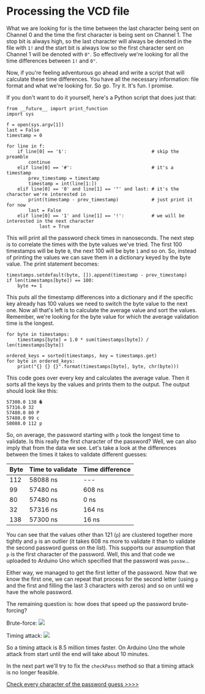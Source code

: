 # Processing the VCD file
What we are looking for is the time between the last character being sent on Channel 0 and the time the first character is being sent on Channel 1. The stop bit is always high, so the last character will always be denoted in the file with `1!` and the start bit is always low so the first character sent on Channel 1 will be denoted with `0"`. So effectively we're looking for all the time differences between `1!` and `0"`.

Now, if you're feeling adventurous go ahead and write a script that will calculate these time differences. You have all the necessary information: file format and what we're looking for. So go. Try it. It's fun. I promise.

If you don't want to do it yourself, here's a Python script that does just that:

```
from __future__ import print_function
import sys

f = open(sys.argv[1])
last = False
timestamp = 0

for line in f:
    if line[0] == '$':                               # skip the preamble
        continue
    elif line[0] == '#':                             # it's a timestamp
        prev_timestamp = timestamp
        timestamp = int(line[1:])
    elif line[0] == '0' and line[1] == '"' and last: # it's the character we're interested in
        print(timestamp - prev_timestamp)            # just print it for now
        last = False
    elif line[0] == '1' and line[1] == '!':          # we will be interested in the next character
            last = True
```

This will print all the password check times in nanoseconds. The next step is to correlate the times with the byte values we've tried. The first 100 timestamps will be byte `0`, the next 100 will be byte `1` and so on. So, instead of printing the values we can save them in a dictionary keyed by the byte value. The print statement becomes:

```
timestamps.setdefault(byte, []).append(timestamp - prev_timestamp)
if len(timestamps[byte]) == 100:
    byte += 1
```

This puts all the timestamp differences into a dictionary and if the specific key already has 100 values we need to switch the byte value to the next one. Now all that's left is to calculate the average value and sort the values. Remember, we're looking for the byte value for which the average validation time is the longest.

```
for byte in timestamps:
    timestamps[byte] = 1.0 * sum(timestamps[byte]) / len(timestamps[byte])

ordered_keys = sorted(timestamps, key = timestamps.get)
for byte in ordered_keys:
    print("{} {} {}".format(timestamps[byte], byte, chr(byte)))
```

This code goes over every key and calculates the average value. Then it sorts all the keys by the values and prints them to the output. The output should look like this:

```
57300.0 138 �
57316.0 32  
57480.0 80 P
57480.0 99 c
58088.0 112 p
```

So, on average, the password starting with `p` took the longest time to validate. Is this really the first character of the password? Well, we can also imply that from the data we see. Let's take a look at the differences between the times it takes to validate different guesses:

Byte | Time to validate | Time difference 
-----|------------------|-----------------
112 | 58088 ns | ---
99  | 57480 ns | 608 ns
80  | 57480 ns | 0 ns
32  | 57316 ns | 164 ns
138 | 57300 ns | 16 ns

You can see that the values other than 121 (`p`) are clustered together more tightly and `p` is an outlier (it takes 608 ns more to validate it than to validate the second password guess on the list). This supports our assumption that `p` is the first character of the password. Well, this and that code we uploaded to Arduino Uno which specified that the password was `passw`...

Either way, we managed to get the first letter of the password. Now that we know the first one, we can repeat that process for the second letter (using `p` and the first and filling the last 3 characters with zeros) and so on until we have the whole password.

The remaining question is: how does that speed up the password brute-forcing?

Brute-force: <img src="https://render.githubusercontent.com/render/math?math=256^5 = 1,099,511,627,776">

Timing attack: <img src="https://render.githubusercontent.com/render/math?math=(256 \times 100) \times 5 = 128,000">

So a timing attack is 8.5 million times faster. On Arduino Uno the whole attack from start until the end will take about 10 minutes.

In the next part we'll try to fix the `checkPass` method so that a timing attack is no longer feasible.

[Check every character of the password guess >>>>](power.md)
